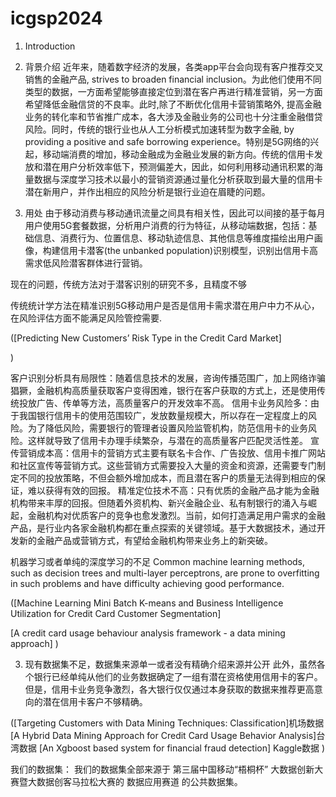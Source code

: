 # icgsp2024
1. Introduction
1. 背景介绍
近年来，随着数字经济的发展，各类app平台会向现有客户推荐交叉销售的金融产品, strives to broaden financial inclusion。为此他们使用不同类型的数据，一方面希望能够直接定位到潜在客户再进行精准营销，另一方面希望降低金融信贷的不良率。此时,除了不断优化信用卡营销策略外, 提高金融业务的转化率和节省推广成本，各大涉及金融业务的公司也十分注重金融借贷风险。同时，传统的银行业也从人工分析模式加速转型为数字金融, by providing a positive and safe borrowing experience。特别是5G网络的兴起，移动端消费的增加，移动金融成为金融业发展的新方向。传统的信用卡发放和潜在用户分析效率低下，预测偏差大，因此，如何利用移动通讯积累的海量数据与深度学习技术以最小的营销资源通过量化分析获取到最大量的信用卡潜在新用户，并作出相应的风险分析是银行业迫在眉睫的问题。


2. 用处
由于移动消费与移动通讯流量之间具有相关性，因此可以间接的基于每月用户使用5G套餐数据，分析用户消费的行为特征，从移动端数据，包括：基础信息、消费行为、位置信息、移动轨迹信息、其他信息等维度描绘出用户画像，构建信用卡潜客(the unbanked population)识别模型，识别出信用卡高需求低风险潜客群体进行营销。

现在的问题，传统方法对于潜客识别的研究不多，且精度不够

传统统计学方法在精准识别5G移动用户是否是信用卡需求潜在用户中力不从心，在风险评估方面不能满足风险管控需要.

([Predicting New Customers’ Risk Type in the Credit Card Market]


)

客户识别分析具有局限性：随着信息技术的发展，咨询传播范围广，加上网络诈骗猖獗，金融机构高质量获取客户变得困难，银行在客户获取的方式上，还是使用传统投放广告、传单等方法，高质量客户的开发效率不高。
信用卡业务风险多：由于我国银行信用卡的使用范围较广，发放数量规模大，所以存在一定程度上的风险。为了降低风险，需要银行的管理者设置风险监管机构，防范信用卡的业务风险。这样就导致了信用卡办理手续繁杂，与潜在的高质量客户匹配灵活性差。
宣传营销成本高：信用卡的营销方式主要有联名卡合作、广告投放、信用卡推广网站和社区宣传等营销方式。这些营销方式需要投入大量的资金和资源，还需要专门制定不同的投放策略，不但会额外增加成本，而且潜在客户的质量无法得到相应的保证，难以获得有效的回报。
精准定位技术不高：只有优质的金融产品才能为金融机构带来丰厚的回报。但随着外资机构、新兴金融企业、私有制银行的涌入与崛起，金融机构对优质客户的竞争也愈发激烈。当前，如何打造满足用户需求的金融产品，是行业内各家金融机构都在重点探索的关键领域。基于大数据技术，通过开发新的金融产品或营销方式，有望给金融机构带来业务上的新突破。






机器学习或者单纯的深度学习的不足
Common machine learning methods, such as decision trees and multi-layer perceptrons, are prone to overfitting in such problems and have difficulty achieving good performance.

([Machine Learning Mini Batch K-means and Business Intelligence Utilization for Credit Card Customer Segmentation]

[A credit card usage behaviour analysis framework - a data mining approach]
)


3. 现有数据集不足，数据集来源单一或者没有精确介绍来源并公开
此外，虽然各个银行已经单纯从他们的业务数据确定了一组有潜在资格使用信用卡的客户。但是，信用卡业务竞争激烈，各大银行仅仅通过本身获取的数据来推荐更高意向的潜在信用卡客户不够精确。

([Targeting Customers with Data Mining Techniques: Classification]机场数据
[A Hybrid Data Mining Approach for Credit Card Usage Behavior Analysis]台湾数据
[An Xgboost based system for financial fraud detection] Kaggle数据
)


我们的数据集：
我们的数据集全部来源于 第三届中国移动“梧桐杯” 大数据创新大赛暨大数据创客马拉松大赛的 数据应用赛道 的公共数据集。

